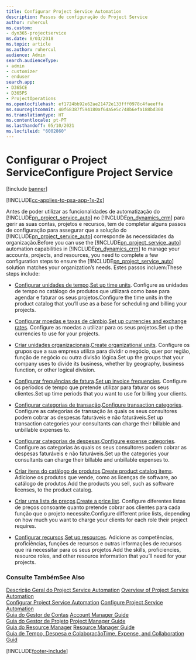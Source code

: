 ```yaml
---
title: Configurar Project Service Automation
description: Passos de configuração do Project Service
author: ruhercul
ms.custom:
- dyn365-projectservice
ms.date: 8/03/2018
ms.topic: article
ms.author: ruhercul
audience: Admin
search.audienceType:
- admin
- customizer
- enduser
search.app:
- D365CE
- D365PS
- ProjectOperations
ms.openlocfilehash: ef1724bb92e62ae21472e133fff0978c4faeeffa
ms.sourcegitcommit: 40f68387f594180af64a5e5c748b6efa188bd300
ms.translationtype: HT
ms.contentlocale: pt-PT
ms.lasthandoff: 05/10/2021
ms.locfileid: "6002860"
---
```

# <a name="configure-project-service"></a><span data-ttu-id="04b75-103">Configurar o Project Service</span><span class="sxs-lookup"><span data-stu-id="04b75-103">Configure Project Service</span></span>

[!include [banner](../includes/psa-now-project-operations.md)]

[!INCLUDE[cc-applies-to-psa-app-1x-2x](../includes/cc-applies-to-psa-app-1x-2x.md)]

<span data-ttu-id="04b75-104">Antes de poder utilizar as funcionalidades de automatização do [!INCLUDE[pn_project_service_auto](../includes/pn-project-service-auto.md)] no [!INCLUDE[pn_dynamics_crm](../includes/pn-dynamics-crm.md)] para gerir as suas contas, projetos e recursos, tem de completar alguns passos de configuração para assegurar que a solução do [!INCLUDE[pn_project_service_auto](../includes/pn-project-service-auto.md)] corresponde às necessidades da organização.</span><span class="sxs-lookup"><span data-stu-id="04b75-104">Before you can use the [!INCLUDE[pn_project_service_auto](../includes/pn-project-service-auto.md)] automation capabilities in [!INCLUDE[pn_dynamics_crm](../includes/pn-dynamics-crm.md)] to manage your accounts, projects, and resources, you need to complete a few configuration steps to ensure the [!INCLUDE[pn_project_service_auto](../includes/pn-project-service-auto.md)] solution matches your organization’s needs.</span></span> <span data-ttu-id="04b75-105">Estes passos incluem:</span><span class="sxs-lookup"><span data-stu-id="04b75-105">These steps include:</span></span>  
  
-   <span data-ttu-id="04b75-106">[Configurar unidades de tempo](../psa/set-up-time-units.md).</span><span class="sxs-lookup"><span data-stu-id="04b75-106">[Set up time units](../psa/set-up-time-units.md).</span></span> <span data-ttu-id="04b75-107">Configure as unidades de tempo no catálogo de produtos que utilizará como base para agendar e faturar os seus projetos.</span><span class="sxs-lookup"><span data-stu-id="04b75-107">Configure the time units in the product catalog that you’ll use as a base for scheduling and billing your projects.</span></span>  
  
-   <span data-ttu-id="04b75-108">[Configurar moedas e taxas de câmbio](../psa/set-up-currencies-exchange-rates.md).</span><span class="sxs-lookup"><span data-stu-id="04b75-108">[Set up currencies and exchange rates](../psa/set-up-currencies-exchange-rates.md).</span></span> <span data-ttu-id="04b75-109">Configure as moedas a utilizar para os seus projetos.</span><span class="sxs-lookup"><span data-stu-id="04b75-109">Set up the currencies to use for your projects.</span></span>  
  
-   <span data-ttu-id="04b75-110">[Criar unidades organizacionais](../psa/create-organizational-units.md).</span><span class="sxs-lookup"><span data-stu-id="04b75-110">[Create organizational units](../psa/create-organizational-units.md).</span></span> <span data-ttu-id="04b75-111">Configure os grupos que a sua empresa utiliza para dividir o negócio, quer por região, função de negócio ou outra divisão lógica.</span><span class="sxs-lookup"><span data-stu-id="04b75-111">Set up the groups that your company uses to divide its business, whether by geography, business function, or other logical division.</span></span>  
  
-   <span data-ttu-id="04b75-112">[Configurar frequências de fatura](../psa/set-up-invoice-frequencies.md).</span><span class="sxs-lookup"><span data-stu-id="04b75-112">[Set up invoice frequencies](../psa/set-up-invoice-frequencies.md).</span></span> <span data-ttu-id="04b75-113">Configure os períodos de tempo que pretende utilizar para faturar os seus clientes.</span><span class="sxs-lookup"><span data-stu-id="04b75-113">Set up time periods that you want to use for billing your clients.</span></span>  
  
-   <span data-ttu-id="04b75-114">[Configurar categorias de transação](../psa/configure-transaction-categories.md).</span><span class="sxs-lookup"><span data-stu-id="04b75-114">[Configure transaction categories](../psa/configure-transaction-categories.md).</span></span> <span data-ttu-id="04b75-115">Configure as categorias de transação às quais os seus consultores podem cobrar as despesas faturáveis e não faturáveis.</span><span class="sxs-lookup"><span data-stu-id="04b75-115">Set up transaction categories your consultants can charge their billable and unbillable expenses to.</span></span>  
  
-   <span data-ttu-id="04b75-116">[Configurar categorias de despesas](../psa/configure-expense-categories.md).</span><span class="sxs-lookup"><span data-stu-id="04b75-116">[Configure expense categories](../psa/configure-expense-categories.md).</span></span> <span data-ttu-id="04b75-117">Configure as categorias às quais os seus consultores podem cobrar as despesas faturáveis e não faturáveis.</span><span class="sxs-lookup"><span data-stu-id="04b75-117">Set up the categories your consultants can charge their billable and unbillable expenses to.</span></span>  
  
-   <span data-ttu-id="04b75-118">[Criar itens do catálogo de produtos](../psa/create-product-catalog-items.md).</span><span class="sxs-lookup"><span data-stu-id="04b75-118">[Create product catalog items](../psa/create-product-catalog-items.md).</span></span> <span data-ttu-id="04b75-119">Adicione os produtos que vende, como as licenças de software, ao catálogo de produtos.</span><span class="sxs-lookup"><span data-stu-id="04b75-119">Add the products you sell, such as software licenses, to the product catalog.</span></span>  
  
-   <span data-ttu-id="04b75-120">[Criar uma lista de preços](../psa/create-price-list.md).</span><span class="sxs-lookup"><span data-stu-id="04b75-120">[Create a price list](../psa/create-price-list.md).</span></span> <span data-ttu-id="04b75-121">Configure diferentes listas de preços consoante quanto pretende cobrar aos clientes para cada função que o projeto necessite.</span><span class="sxs-lookup"><span data-stu-id="04b75-121">Configure different price lists, depending on how much you want to charge your clients for each role their project requires.</span></span>  
  
-   <span data-ttu-id="04b75-122">[Configurar recursos](../psa/set-up-resources.md).</span><span class="sxs-lookup"><span data-stu-id="04b75-122">[Set up resources](../psa/set-up-resources.md).</span></span> <span data-ttu-id="04b75-123">Adicione as competências, proficiências, funções de recursos e outras informações de recursos que irá necessitar para os seus projetos.</span><span class="sxs-lookup"><span data-stu-id="04b75-123">Add the skills, proficiencies, resource roles, and other resource information that you’ll need for your projects.</span></span>  
  
### <a name="see-also"></a><span data-ttu-id="04b75-124">Consulte Também</span><span class="sxs-lookup"><span data-stu-id="04b75-124">See Also</span></span>  
 <span data-ttu-id="04b75-125">[Descrição Geral do Project Service Automation](../psa/overview.md) </span><span class="sxs-lookup"><span data-stu-id="04b75-125">[Overview of Project Service Automation](../psa/overview.md) </span></span>  
 <span data-ttu-id="04b75-126">[Configurar Project Service Automation](../psa/configure.md) </span><span class="sxs-lookup"><span data-stu-id="04b75-126">[Configure Project Service Automation](../psa/configure.md) </span></span>  
 <span data-ttu-id="04b75-127">[Guia do Gestor de Contas](../psa/account-manager-guide.md) </span><span class="sxs-lookup"><span data-stu-id="04b75-127">[Account Manager Guide](../psa/account-manager-guide.md) </span></span>  
 <span data-ttu-id="04b75-128">[Guia do Gestor de Projeto](../psa/project-manager-guide.md) </span><span class="sxs-lookup"><span data-stu-id="04b75-128">[Project Manager Guide](../psa/project-manager-guide.md) </span></span>  
 <span data-ttu-id="04b75-129">[Guia do Resource Manager](../psa/resource-manager-guide.md) </span><span class="sxs-lookup"><span data-stu-id="04b75-129">[Resource Manager Guide](../psa/resource-manager-guide.md) </span></span>  
 [<span data-ttu-id="04b75-130">Guia de Tempo, Despesa e Colaboração</span><span class="sxs-lookup"><span data-stu-id="04b75-130">Time, Expense, and Collaboration Guid</span></span>](../psa/time-expense-collaboration-guide.md)


[!INCLUDE[footer-include](../includes/footer-banner.md)]